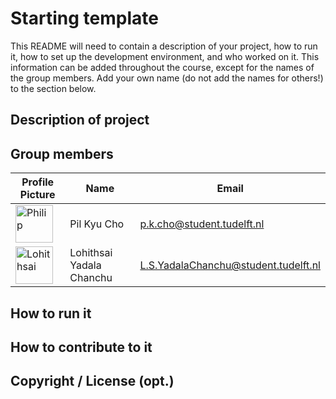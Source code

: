 # Starting template

This README will need to contain a description of your project, how to run it, how to set up the development environment, and who worked on it.
This information can be added throughout the course, except for the names of the group members.
Add your own name (do not add the names for others!) to the section below.

## Description of project

## Group members

| Profile Picture | Name | Email |
|---|---|---|
| <a href="https://imgbb.com/"><img src="https://i.ibb.co/7VSxGDk/Capture.png" alt="Philip" border="0" height=60></a> | Pil Kyu Cho | p.k.cho@student.tudelft.nl|
| <a href="https://imgbb.com/"><img src="https://i.ibb.co/RCYJ2zR/Lohithsai.jpg" alt="Lohithsai" border="0" height=60></a> | Lohithsai Yadala Chanchu | L.S.YadalaChanchu@student.tudelft.nl|


<!-- Instructions (remove once assignment has been completed -->
<!-- - Add (only!) your own name to the table above (use Markdown formatting) -->
<!-- - Mention your *student* email address -->
<!-- - Preferably add a recognizable photo, otherwise add your GitLab photo -->
<!-- - (please make sure the photos have the same size) --> 

## How to run it

## How to contribute to it

## Copyright / License (opt.)
